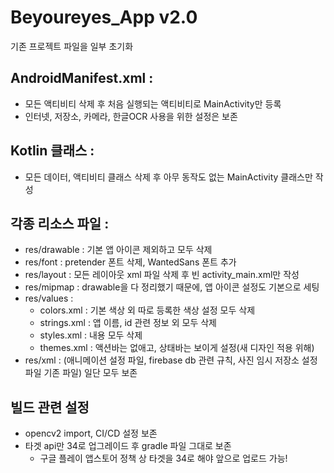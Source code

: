 # Beyoureyes_App v2.0
기존 프로젝트 파일을 일부 초기화

## AndroidManifest.xml :
- 모든 액티비티 삭제 후 처음 실행되는 액티비티로 MainActivity만 등록
- 인터넷, 저장소, 카메라, 한글OCR 사용을 위한 설정은 보존

## Kotlin 클래스 : 
- 모든 데이터, 액티비티 클래스 삭제 후 아무 동작도 없는 MainActivity 클래스만 작성

## 각종 리소스 파일 : 
- res/drawable : 기본 앱 아이콘 제외하고 모두 삭제
- res/font : pretender 폰트 삭제, WantedSans 폰트 추가
- res/layout : 모든 레이아웃 xml 파일 삭제 후 빈 activity_main.xml만 작성
- res/mipmap : drawable을 다 정리했기 때문에, 앱 아이콘 설정도 기본으로 세팅
- res/values :
  - colors.xml : 기본 색상 외 따로 등록한 색상 설정 모두 삭제
  - strings.xml : 앱 이름, id 관련 정보 외 모두 삭제
  - styles.xml : 내용 모두 삭제
  - themes.xml : 액션바는 없애고, 상태바는 보이게 설정(새 디자인 적용 위해)
- res/xml : (애니메이션 설정 파일, firebase db 관련 규칙, 사진 임시 저장소 설정 파일 기존 파일) 일단 모두 보존

## 빌드 관련 설정
- opencv2 import, CI/CD 설정 보존
- 타겟 api만 34로 업그레이드 후 gradle 파일 그대로 보존
  - 구글 플레이 앱스토어 정책 상 타겟을 34로 해야 앞으로 업로드 가능!

